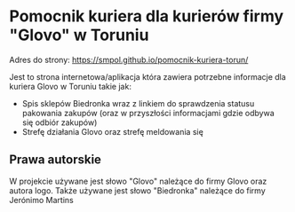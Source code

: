 
# Pomocnik kuriera dla kurierów firmy "Glovo" w Toruniu

Adres do strony: https://smpol.github.io/pomocnik-kuriera-torun/

Jest to strona internetowa/aplikacja która zawiera potrzebne informacje dla kuriera Glovo w Toruniu takie jak:
- Spis sklepów Biedronka wraz z linkiem do sprawdzenia statusu pakowania zakupów (oraz w przyszłości informacjami gdzie odbywa się odbiór zakupów)
- Strefę działania Glovo oraz strefę meldowania się



## Prawa autorskie

W projekcie używane jest słowo "Glovo" należące do firmy Glovo oraz autora logo.
Także używane jest słowo "Biedronka" należące do firmy Jerónimo Martins
